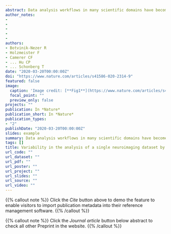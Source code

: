 ```yaml
---
abstract: Data analysis workflows in many scientific domains have become increasingly complex and flexible. Here we assess the effect of this flexibility on the results of functional magnetic resonance imaging by asking 70 independent teams to analyse the same dataset, testing the same 9 ex-ante hypotheses1. The flexibility of analytical approaches is exemplified by the fact that no two teams chose identical workflows to analyse the data. This flexibility resulted in sizeable variation in the results of hypothesis tests, even for teams whose statistical maps were highly correlated at intermediate stages of the analysis pipeline. Variation in reported results was related to several aspects of analysis methodology. Notably, a meta-analytical approach that aggregated information across teams yielded a significant consensus in activated regions. Furthermore, prediction markets of researchers in the field revealed an overestimation of the likelihood of significant findings, even by researchers with direct knowledge of the dataset2,3,4,5. Our findings show that analytical flexibility can have substantial effects on scientific conclusions, and identify factors that may be related to variability in the analysis of functional magnetic resonance imaging. The results emphasize the importance of validating and sharing complex analysis workflows, and demonstrate the need for performing and reporting multiple analyses of the same data. Potential approaches that could be used to mitigate issues related to analytical variability are discussed.
author_notes:
- 
- 
- 
- 
- 
authors:
- Botvinik-Nezer R
- Holzmeister F
- Camerer CF
- ... Hu CP
- ... Schonberg T 
date: "2020-03-20T00:00:00Z"
doi: "https://www.nature.com/articles/s41586-020-2314-9"
featured: false
image:
  caption: 'Image credit: [**Fig1**](https://www.nature.com/articles/s41586-020-2314-9/figures/1)'
  focal_point: ""
  preview_only: false
projects: ""
publication: In *Nature*
publication_short: In *Nature*
publication_types: 
- "2"
publishDate: "2020-03-20T00:00:00Z"
slides: example
summary: Data analysis workflows in many scientific domains have become increasingly complex and flexible. Here we assess the effect of this flexibility on the results of functional magnetic resonance imaging by asking 70 independent teams to analyse the same dataset, testing the same 9 ex-ante hypotheses1.
tags: []
title: Variability in the analysis of a single neuroimaging dataset by many teams
url_code: ""
url_dataset: ""
url_pdf: ""
url_poster: ""
url_project: ""
url_slides: ""
url_source: ""
url_video: ""
---
```


{{% callout note %}}
Click the _Cite_ button above to demo the feature to enable visitors to import publication metadata into their reference management software.
{{% /callout %}}

{{% callout note %}}
Click the _Journal article_ button below abstract to check all other Preprint in the website.
{{% /callout %}}
